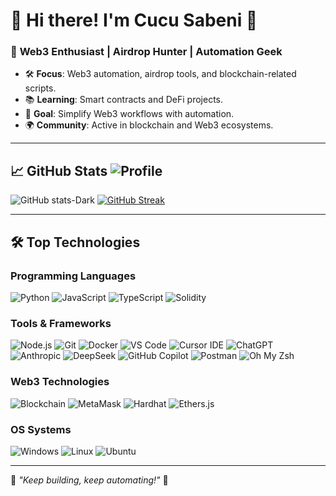 # 🌟 Hi there! I'm **Cucu Sabeni** 👋  

### 🚀 **Web3 Enthusiast | Airdrop Hunter | Automation Geek**

- 🛠 **Focus**: Web3 automation, airdrop tools, and blockchain-related scripts.  
- 📚 **Learning**: Smart contracts and DeFi projects.  
- 🎯 **Goal**: Simplify Web3 workflows with automation.  
- 🌍 **Community**: Active in blockchain and Web3 ecosystems.

---

## 📈 **GitHub Stats** ![Profile](https://komarev.com/ghpvc/?username=mbrx10&style=flat&color=blue)

![GitHub stats-Dark](https://github-readme-stats.vercel.app/api?username=mbrx10&show_icons=true&theme=dark#gh-dark-mode-only) [![GitHub Streak](https://github-readme-streak-stats-zeta-brown-80.vercel.app?user=mbrx10&theme=gotham&border_radius=7)](https://git.io/streak-stats)

---

## 🛠 **Top Technologies**

### Programming Languages
![Python](https://img.shields.io/badge/Python-3776AB?style=flat&logo=python&logoColor=white) 
![JavaScript](https://img.shields.io/badge/JavaScript-F7DF1E?style=flat&logo=javascript&logoColor=black) 
![TypeScript](https://img.shields.io/badge/TypeScript-007ACC?style=flat&logo=typescript&logoColor=white) 
![Solidity](https://img.shields.io/badge/Solidity-363636?style=flat&logo=solidity&logoColor=white)

### Tools & Frameworks
![Node.js](https://img.shields.io/badge/Node.js-339933?style=flat&logo=node.js&logoColor=white) 
![Git](https://img.shields.io/badge/Git-F05032?style=flat&logo=git&logoColor=white) 
![Docker](https://img.shields.io/badge/Docker-2496ED?style=flat&logo=docker&logoColor=white) 
![VS Code](https://img.shields.io/badge/VS%20Code-007ACC?style=flat&logo=visual-studio-code&logoColor=white) 
![Cursor IDE](https://img.shields.io/badge/Cursor%20IDE-2A2A72?style=flat&logo=cursor&logoColor=white) 
![ChatGPT](https://img.shields.io/badge/ChatGPT-1A1D4D?style=flat&logo=openai&logoColor=white) 
![Anthropic](https://img.shields.io/badge/Anthropic-0052CC?style=flat&logo=anthropic&logoColor=white) 
![DeepSeek](https://img.shields.io/badge/DeepSeek-551A8B?style=flat&logo=deepseek&logoColor=white) 
![GitHub Copilot](https://img.shields.io/badge/GitHub%20Copilot-1E7F66?style=flat&logo=github&logoColor=white)
![Postman](https://img.shields.io/badge/Postman-FF6C37?style=flat&logo=Postman&logoColor=white)
![Oh My Zsh](https://img.shields.io/badge/oh_my_zsh-1A2C34?style=flat&logo=ohmyzsh&logoColor=white)

### Web3 Technologies
![Blockchain](https://img.shields.io/badge/Blockchain-3C3C3D?style=flat&logo=ethereum&logoColor=white) 
![MetaMask](https://img.shields.io/badge/MetaMask-E2761B?style=flat&logo=metamask&logoColor=white) 
![Hardhat](https://img.shields.io/badge/Hardhat-F3BA2F?style=flat&logo=ethereum&logoColor=white) 
![Ethers.js](https://img.shields.io/badge/Ethers.js-764ABC?style=flat&logo=javascript&logoColor=white)

### OS Systems
![Windows](https://img.shields.io/badge/Windows-0078D6?style=flat&logo=windows&logoColor=white)
![Linux](https://img.shields.io/badge/Linux-FCC624?style=flat&logo=linux&logoColor=black)
![Ubuntu](https://img.shields.io/badge/Ubuntu-E95420?style=flat&logo=ubuntu&logoColor=white)

---

🚀 *"Keep building, keep automating!"* 🚀  
